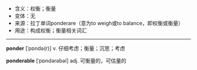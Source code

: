 - <span class="definition">含义：权衡；衡量</span>
- <span class="definition">变体：无</span>
- <span class="definition">来源：拉丁单词ponderare（意为to weigh或to balance，即权衡或衡量）</span>
- <span class="definition">用途：构成权衡；衡量相关词汇</span>

---

<span class="vocabulary">**ponder**</span> [ˈpɒndə(r)] v. 仔细考虑；衡量；沉思；考虑

<span class="vocabulary">**ponderable**</span> [ˈpɒndərəbəl] adj. 可衡量的，可估量的

